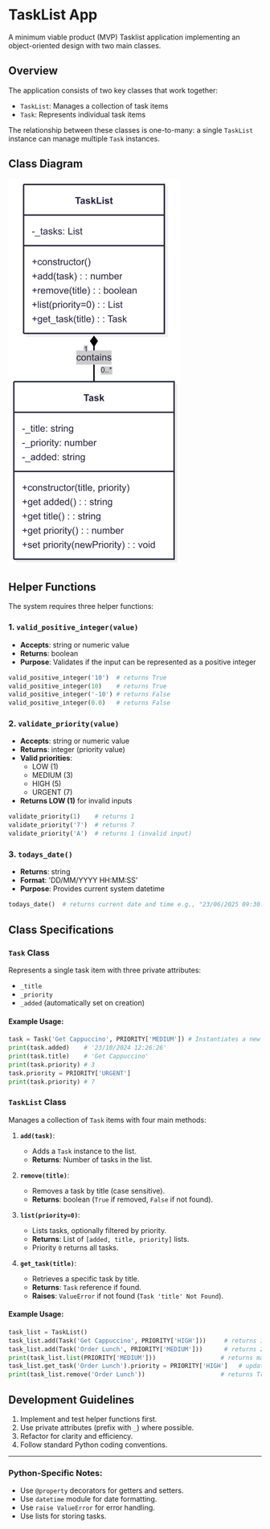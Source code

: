 # TaskList App

A minimum viable product (MVP) Tasklist application implementing an object-oriented design with two main classes.

## Overview

The application consists of two key classes that work together:

- `TaskList`: Manages a collection of task items
- `Task`: Represents individual task items

The relationship between these classes is one-to-many: a single `TaskList` instance can manage multiple `Task` instances.

## Class Diagram

![TaskList](./images/class_diagram.png)

## Helper Functions

The system requires three helper functions:

### 1. `valid_positive_integer(value)`
- **Accepts**: string or numeric value
- **Returns**: boolean
- **Purpose**: Validates if the input can be represented as a positive integer

```python
valid_positive_integer('10')  # returns True
valid_positive_integer(10)    # returns True
valid_positive_integer('-10') # returns False
valid_positive_integer(0.0)   # returns False
```

### 2. `validate_priority(value)`
- **Accepts**: string or numeric value
- **Returns**: integer (priority value)
- **Valid priorities**:
  - LOW (1)
  - MEDIUM (3)
  - HIGH (5)
  - URGENT (7)
- **Returns LOW (1)** for invalid inputs

```python
validate_priority(1)    # returns 1
validate_priority('7')  # returns 7
validate_priority('A')  # returns 1 (invalid input)
```

### 3. `todays_date()`
- **Returns**: string
- **Format**: 'DD/MM/YYYY HH:MM:SS'
- **Purpose**: Provides current system datetime

```python
todays_date()  # returns current date and time e.g., "23/06/2025 09:30:04"
```

## Class Specifications

### `Task` Class

Represents a single task item with three private attributes:
- `_title`
- `_priority`
- `_added` (automatically set on creation)

#### Example Usage:
```python
task = Task('Get Cappuccino', PRIORITY['MEDIUM']) # Instantiates a new instance of Task, named 'task'
print(task.added)    # '23/10/2024 12:26:26'
print(task.title)    # 'Get Cappuccino'
print(task.priority) # 3
task.priority = PRIORITY['URGENT']
print(task.priority) # 7
```

### `TaskList` Class

Manages a collection of `Task` items with four main methods:

1. **`add(task)`**:
   - Adds a `Task` instance to the list.
   - **Returns**: Number of tasks in the list.

2. **`remove(title)`**:
   - Removes a task by title (case sensitive).
   - **Returns**: boolean (`True` if removed, `False` if not found).

3. **`list(priority=0)`**:
   - Lists tasks, optionally filtered by priority.
   - **Returns**: List of `[added, title, priority]` lists.
   - Priority `0` returns all tasks.

4. **`get_task(title)`**:
   - Retrieves a specific task by title.
   - **Returns**: `Task` reference if found.
   - **Raises**: `ValueError` if not found (`Task 'title' Not Found`).

#### Example Usage:
```python
task_list = TaskList()
task_list.add(Task('Get Cappuccino', PRIORITY['HIGH']))     # returns 1
task_list.add(Task('Order Lunch', PRIORITY['MEDIUM']))      # returns 2
print(task_list.list(PRIORITY['MEDIUM']))                  # returns matching tasks
task_list.get_task('Order Lunch').priority = PRIORITY['HIGH']   # updates priority
print(task_list.remove('Order Lunch'))                     # returns True
```

## Development Guidelines

1. Implement and test helper functions first.
2. Use private attributes (prefix with `_`) where possible.
3. Refactor for clarity and efficiency.
4. Follow standard Python coding conventions.

---

### Python-Specific Notes:
- Use `@property` decorators for getters and setters.
- Use `datetime` module for date formatting.
- Use `raise ValueError` for error handling.
- Use lists for storing tasks.